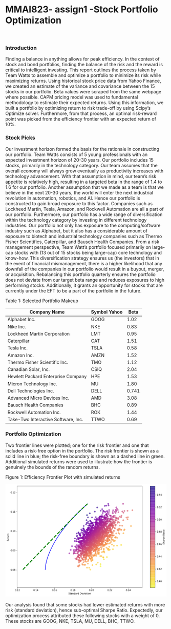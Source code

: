 # MMAI823- assign1 -Stock Portfolio Optimization
  
### Introduction	
Finding a balance in anything allows for peak efficiency. In the context of stock and bond portfolios, finding the balance of the risk and the reward is critical to intelligent investing. This report outlines the process taken by Team Watts to assemble and optimize a portfolio to minimize its risk while maximizing returns.
Using historical stock price data from Yahoo Finance, we created an estimate of the variance and covariance between the 15 stocks in our portfolio. Beta values were scraped from the same webpage where possible. CAPM pricing model was used to fundamental methodology to estimate their expected returns. Using this information, we built a portfolio by optimizing return to risk trade-off by using Scipy’s Optimize solver. Furthermore, from that process, an optimal risk-reward point was picked from the efficiency frontier with an expected return of 10%.
 
### Stock Picks
Our investment horizon formed the basis for the rationale in constructing our portfolio. Team Watts consists of 5 young professionals with an expected investment horizon of 20-30 years. Our portfolio includes 15 stocks, primarily in the technology category.
Our team assumes that the overall economy will always grow eventually as productivity increases with technology advancement. With that assumption in mind, our team’s risk appetite is relatively high, resulting in a targeted beta in the range of 1.4 to 1.6 for our portfolio. Another assumption that we made as a team is that we believe in the next 20-30 years, the world will enter the next industrial revolution in automation, robotics, and AI. Hence our portfolio is constructed to gain broad exposure to this factor. 
Companies such as Lockheed Martin, Tesla, Amazon, and Rockwell Automation are all a part of our portfolio. Furthermore, our portfolio has a wide range of diversification within the technology category by investing in different technology industries. Our portfolio not only has exposure to the computing/software industry such as Alphabet, but it also has a considerable amount of exposure to biotech and industrial technology companies such as Thermo Fisher Scientifics, Caterpillar, and Bausch Health Companies.
From a risk management perspective, Team Watt’s portfolio focused primarily on large-cap stocks with (13 out of 15 stocks being large-cap) core technology and know-how. This diversification strategy ensures us (the investors) that in the event of financial mismanagement, there is a higher likelihood that any downfall of the companies in our portfolio would result in a buyout, merger, or acquisition.
Rebalancing this portfolio quarterly ensures the portfolio does not deviate from our target beta range and reduces exposures to high performing stocks. Additionally, it grants an opportunity for stocks that are currently under the EFT to be a part of the portfolio in the future.

Table 1: Selected Portfolio Makeup

Company Name | Symbol	Yahoo | Beta
------------ | ------------ | -------
Alphabet Inc.	|GOOG	|1.02
Nike Inc.|	NKE	|0.83
Lockheed Martin Corporation	|LMT	|0.95
Caterpillar	|CAT	|1.51
Tesla Inc.	|TSLA |	0.58
Amazon Inc.	|AMZN|	1.52
Thermo Fisher Scientific Inc. |	TMO |	1.12
Canadian Solar, Inc.	| CSIQ	| 2.04
Hewlett Packard Enterprise Company |	HPE	| 1.53
Micron Technology Inc. |	MU |	1.80 
Dell Technologies Inc.	| DELL	| 0.741
Advanced Micro Devices Inc.	| AMD |	3.08
Bausch Health Companies |	BHC	| 0.89
Rockwell Automation Inc.	| ROK |	1.44
Take-Two Interactive Software, Inc. |	TTWO	| 0.69

### Portfolio Optimization
Two frontier lines were plotted; one for the risk frontier and one that includes a risk-free option in the portfolio. The risk frontier is shown as a solid line in blue; the risk-free boundary is shown as a dashed line in green.
Additional simulated returns were used to illustrate how the frontier is genuinely the bounds of the random returns.


Figure 1: Efficiency Frontier Plot with simulated returns

![Efficiency Frontier](/graphs/EF_withRiskFree.png)

Our analysis found that some stocks had lower estimated returns with more risk (standard deviation), hence sub-optimal Sharpe Ratio. Expectedly, our optimization process attributed these following stocks with a weight of 0. These stocks are GOOG, NKE, TSLA, MU, DELL, BHC, TTWO.





